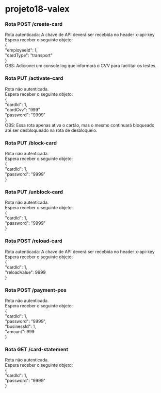 # projeto18-valex

### Rota POST /create-card

Rota autenticada: A chave de API deverá ser recebida no header x-api-key  
Espera receber o seguinte objeto:  
{  
  "employeeId": 1,  
  "cardType": "transport"  
}  
OBS: Adicionei um console.log que informará o CVV para facilitar os testes.  


### Rota PUT /activate-card

Rota não autenticada.  
Espera receber o seguinte objeto:  
{  
  "cardId": 1,   
  "cardCvv": "999"   
  "password": "9999"   
}  
OBS: Essa rota apenas ativa o cartão, mas o mesmo continuará bloqueado até ser desbloqueado na rota de desbloqueio.  


### Rota PUT /block-card

Rota não autenticada.  
Espera receber o seguinte objeto:  
{  
  "cardId": 1,   
  "password": "9999"   
}  


### Rota PUT /unblock-card

Rota não autenticada.  
Espera receber o seguinte objeto:  
{  
  "cardId": 1,   
  "password": "9999"   
}  


### Rota POST /reload-card

Rota autenticada: A chave de API deverá ser recebida no header x-api-key  
Espera receber o seguinte objeto:  
{  
  "cardId": 1,   
  "reloadValue": 9999  
}  


### Rota POST /payment-pos

Rota não autenticada.  
Espera receber o seguinte objeto:  
{  
  "cardId": 1,   
  "password": "9999",  
  "businessId": 1,  
  "amount": 999  
}  


### Rota GET /card-statement

Rota não autenticada.  
Espera receber o seguinte objeto:  
{  
  "cardId": 1,   
  "password": "9999"  
}  
